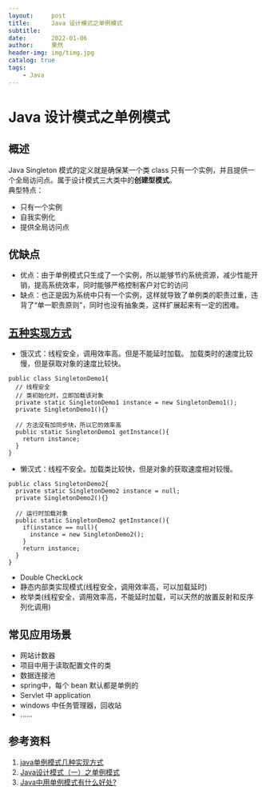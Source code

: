 ```yaml
---
layout:     post
title:      Java 设计模式之单例模式
subtitle:   
date:       2022-01-06
author:     果然
header-img: img/timg.jpg
catalog: true
tags:
    - Java
---  
```


# Java 设计模式之单例模式  
## 概述  
Java Singleton 模式的定义就是确保某一个类 class 只有一个实例，并且提供一个全局访问点。属于设计模式三大类中的**创建型模式**。  
典型特点：  
* 只有一个实例   
* 自我实例化  
* 提供全局访问点  

## 优缺点  
* 优点：由于单例模式只生成了一个实例，所以能够节约系统资源，减少性能开销，提高系统效率，同时能够严格控制客户对它的访问  
* 缺点：也正是因为系统中只有一个实例，这样就导致了单例类的职责过重，违背了“单一职责原则”，同时也没有抽象类，这样扩展起来有一定的困难。  

## [五种实现方式](https://www.cnblogs.com/ngy0217/p/9006716.html)  
* 饿汉式：线程安全，调用效率高。但是不能延时加载。 加载类时的速度比较慢，但是获取对象的速度比较快。 
```
public class SingletonDemo1{
  // 线程安全
  // 类初始化时，立即加载该对象
  private static SingletonDemo1 instance = new SingletonDemo1();
  private SingletonDemo1(){}
  
  // 方法没有加同步块，所以它的效率高
  public static SingletonDemo1 getInstance(){
    return instance;
  }
}
```  

* 懒汉式：线程不安全。加载类比较快，但是对象的获取速度相对较慢。 
```
public class SingletonDemo2{
  private static SingletonDemo2 instance = null;
  private SingletonDemo2(){}
  
  // 运行时加载对象
  public static SingletonDemo2 getInstance(){
    if(instance == null){
      instance = new SingletonDemo2();
    }
    return instance;
  }
}
```  
* Double CheckLock  
* 静态内部类实现模式(线程安全，调用效率高，可以加载延时)  
* 枚举类(线程安全，调用效率高，不能延时加载，可以天然的放置反射和反序列化调用)   
## 常见应用场景  
* 网站计数器  
* 项目中用于读取配置文件的类  
* 数据连接池  
* spring中，每个 bean 默认都是单例的  
* Servlet 中 application  
* windows 中任务管理器，回收站
* ……  

## 参考资料  
1. [java单例模式几种实现方式](https://www.cnblogs.com/ngy0217/p/9006716.html)  
2. [Java设计模式（一）之单例模式](https://www.jianshu.com/p/3f5eb3e0b050)  
3. [Java中用单例模式有什么好处?](https://www.cnblogs.com/tangxiao1996/p/7899393.html)
